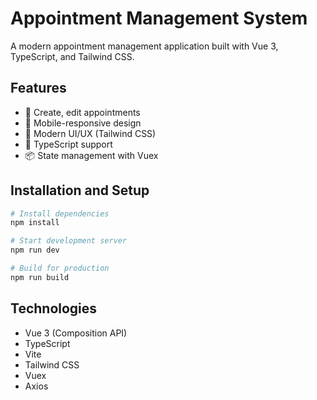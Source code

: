 # Appointment Management System

A modern appointment management application built with Vue 3, TypeScript, and Tailwind CSS.

## Features

- 📅 Create, edit appointments
- 📱 Mobile-responsive design
- 🎨 Modern UI/UX (Tailwind CSS)
- 🔧 TypeScript support
- 📦 State management with Vuex

## Installation and Setup

```bash
# Install dependencies
npm install

# Start development server
npm run dev

# Build for production
npm run build
```

## Technologies

- Vue 3 (Composition API)
- TypeScript
- Vite
- Tailwind CSS
- Vuex
- Axios
